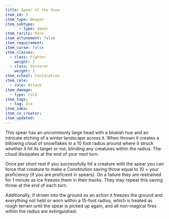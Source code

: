 ```yaml
---
title: Spear of the Snow
item_id: 3
item_type: Weapon
item_subtype:
      - type: Spear
item_rarity: Rare
item_attunement: false
item_requirement:
item_curse: false
item_classes:
  - class: Fighter
    weight: 2
  - class: Sorcerer
    weight: 1
item_school: Conjuration
item_role:
  - role: Attack
item_damage:
  - type: Cold
item_tags:
  - tag: Ice
item_idea:
item_co_creator:
item_updated:
---
```


This spear has an uncommonly large head with a blueish hue and an intricate etching of a winter landscape across it. When thrown it creates a billowing cloud of snowflakes in a 10 foot radius around where it struck whether it hit its target or not, blinding any creatures within the radius. The cloud dissipates at the end of your next turn.

Once per short rest if you successfully hit a creature with the spear you can force that creature to make a Constitution saving throw equal to 10 + your proficiency (if you are proficient in spears). On a failure they are restrained for 1 minute as ice freezes them in their tracks. They may repeat this saving throw at the end of each turn.

Additionally, if driven into the ground as an action it freezes the ground and everything not held or worn within a 15-foot radius, which is treated as rough terrain until the spear is picked up again, and all non-magical fires within the radius are extinguished.
